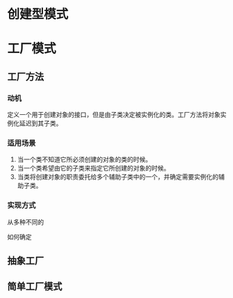 # 创建型模式

# 工厂模式

## 工厂方法

### 动机

定义一个用于创建对象的接口，但是由子类决定被实例化的类。工厂方法将对象实例化延迟到其子类。

### 适用场景

1. 当一个类不知道它所必须创建的对象的类的时候。
2. 当一个类希望由它的子类来指定它所创建的对象的时候。
3. 当类将创建对象的职责委托给多个辅助子类中的一个，并确定需要实例化的辅助子类。

### 实现方式

从多种不同的

如何确定

## 抽象工厂

## 简单工厂模式


